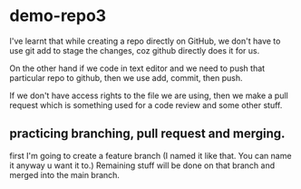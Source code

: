 # demo-repo3 
I've learnt that while creating a repo directly on GitHub, we don't have to use git add to stage the changes, coz github directly does it for us.

On the other hand if we code in text editor and we need to push that particular repo to github, then we use add, commit, then push. 

If we don't have access rights to the file we are using, then we make a pull request which is something used for a code review and some other stuff.


## practicing branching, pull request and merging.

first I'm going to create a feature branch (I named it like that. You can name it anyway u want it to.) Remaining stuff will be done on that branch and merged into the main branch.